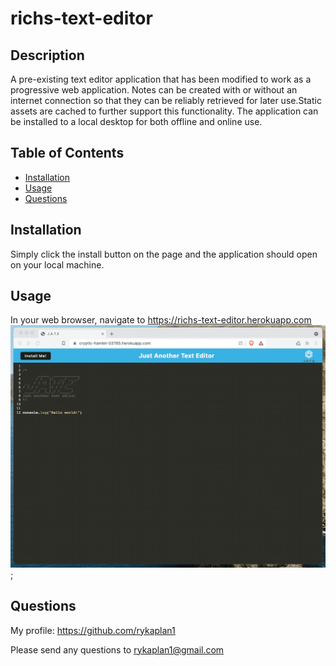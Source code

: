 # richs-text-editor 

## Description

A pre-existing text editor application that has been modified to work as a progressive web application. Notes can be created with or without an internet connection so that they can be reliably retrieved for later use.Static assets are cached to further support this functionality. The application can be installed to a local desktop for both offline and online use.

## Table of Contents

- [Installation](#installation)
- [Usage](#usage)
- [Questions](#questions)

## Installation

Simply click the install button on the page and the application should open on your local machine.

## Usage

In your web browser, navigate to https://richs-text-editor.herokuapp.com
![A demo of the functioning application.](./00-demo.gif);

## Questions

My profile: https://github.com/rykaplan1

Please send any questions to rykaplan1@gmail.com